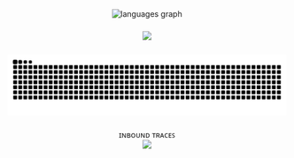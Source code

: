 <h2 align="left"></h2>

###

<div align="center">
  <img src="https://github-readme-stats.vercel.app/api/top-langs?username=AnonXarkAAnonXarkA&locale=en&hide_title=true&layout=compact&card_width=320&langs_count=5&theme=dracula&hide_border=true" height="150" alt="languages graph"  />
</div>

###

<div align="center">
  <img height="400" src="https://i.postimg.cc/L8zdXQPj/giphy.gif"  />
</div>

###

<img src="https://raw.githubusercontent.com/AnonXarkA/AnonXarkA/output/snake.svg" alt="Snake animation" />

###

<div align="center">
  ɪɴʙᴏᴜɴᴅ ᴛʀᴀᴄᴇꜱ
</div>

<div align="center">
  <img src="https://profile-counter.glitch.me/AnonXarkA/count.svg?"  />
</div>

###
